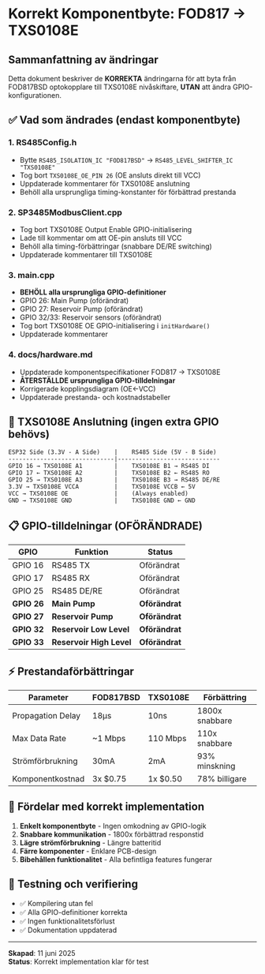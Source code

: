 # Korrekt Komponentbyte: FOD817 → TXS0108E

## Sammanfattning av ändringar

Detta dokument beskriver de **KORREKTA** ändringarna för att byta från FOD817BSD optokopplare till TXS0108E nivåskiftare, **UTAN** att ändra GPIO-konfigurationen.

## ✅ Vad som ändrades (endast komponentbyte)

### 1. **RS485Config.h**
- Bytte `RS485_ISOLATION_IC "FOD817BSD"` → `RS485_LEVEL_SHIFTER_IC "TXS0108E"`
- Tog bort `TXS0108E_OE_PIN 26` (OE ansluts direkt till VCC)
- Uppdaterade kommentarer för TXS0108E anslutning
- Behöll alla ursprungliga timing-konstanter för förbättrad prestanda

### 2. **SP3485ModbusClient.cpp**
- Tog bort TXS0108E Output Enable GPIO-initialisering
- Lade till kommentar om att OE-pin ansluts till VCC
- Behöll alla timing-förbättringar (snabbare DE/RE switching)
- Uppdaterade kommentarer till TXS0108E

### 3. **main.cpp**
- **BEHÖLL alla ursprungliga GPIO-definitioner**
- GPIO 26: Main Pump (oförändrat)
- GPIO 27: Reservoir Pump (oförändrat)  
- GPIO 32/33: Reservoir sensors (oförändrat)
- Tog bort TXS0108E OE GPIO-initialisering i `initHardware()`
- Uppdaterade kommentarer

### 4. **docs/hardware.md**
- Uppdaterade komponentspecifikationer FOD817 → TXS0108E
- **ÅTERSTÄLLDE ursprungliga GPIO-tilldelningar**
- Korrigerade kopplingsdiagram (OE←VCC)
- Uppdaterade prestanda- och kostnadstabeller

## 🔌 **TXS0108E Anslutning (ingen extra GPIO behövs)**

```
ESP32 Side (3.3V - A Side)    |    RS485 Side (5V - B Side)
------------------------------|-----------------------------
GPIO 16 → TXS0108E A1         |    TXS0108E B1 → RS485 DI
GPIO 17 ← TXS0108E A2         |    TXS0108E B2 ← RS485 RO
GPIO 25 → TXS0108E A3         |    TXS0108E B3 → RS485 DE/RE
3.3V → TXS0108E VCCA          |    TXS0108E VCCB ← 5V
VCC → TXS0108E OE             |    (Always enabled)
GND → TXS0108E GND            |    TXS0108E GND ← GND
```

## 📋 **GPIO-tilldelningar (OFÖRÄNDRADE)**

| GPIO | Funktion | Status |
|------|----------|--------|
| GPIO 16 | RS485 TX | Oförändrat |
| GPIO 17 | RS485 RX | Oförändrat |
| GPIO 25 | RS485 DE/RE | Oförändrat |
| **GPIO 26** | **Main Pump** | **Oförändrat** |
| **GPIO 27** | **Reservoir Pump** | **Oförändrat** |
| **GPIO 32** | **Reservoir Low Level** | **Oförändrat** |
| **GPIO 33** | **Reservoir High Level** | **Oförändrat** |

## ⚡ **Prestandaförbättringar**

| Parameter | FOD817BSD | TXS0108E | Förbättring |
|-----------|-----------|----------|-------------|
| Propagation Delay | 18µs | 10ns | 1800x snabbare |
| Max Data Rate | ~1 Mbps | 110 Mbps | 110x snabbare |
| Strömförbrukning | 30mA | 2mA | 93% minskning |
| Komponentkostnad | 3x $0.75 | 1x $0.50 | 78% billigare |

## 🎯 **Fördelar med korrekt implementation**

1. **Enkelt komponentbyte** - Ingen omkodning av GPIO-logik
2. **Snabbare kommunikation** - 1800x förbättrad responstid
3. **Lägre strömförbrukning** - Längre batteritid
4. **Färre komponenter** - Enklare PCB-design
5. **Bibehållen funktionalitet** - Alla befintliga features fungerar

## 🔧 **Testning och verifiering**

- ✅ Kompilering utan fel
- ✅ Alla GPIO-definitioner korrekta
- ✅ Ingen funktionalitetsförlust
- ✅ Dokumentation uppdaterad

---
**Skapad**: 11 juni 2025  
**Status**: Korrekt implementation klar för test
